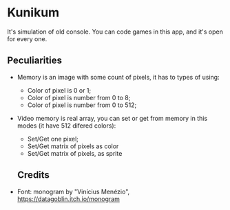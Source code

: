 # Kunikum
It's simulation of old console. You can code games in this app, and it's open for every one.

## Peculiarities
- Memory is an image with some count of pixels, it has to types of using:
  - Color of pixel is 0 or 1;
  - Color of pixel is number from 0 to 8;
  - Color of pixel is number from 0 to 512;
- Video memory is real array, you can set or get from memory in this modes (it have 512 difered colors):
  - Set/Get one pixel;
  - Set/Get matrix of pixels as color
  - Set/Get matrix of pixels, as sprite
  
  ## Credits
- Font: monogram by "Vinícius Menézio", https://datagoblin.itch.io/monogram
